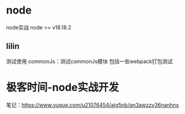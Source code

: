 # node
node实战
node >= v18.18.2

## lilin
测试使用
commonJs：测试commonJs模块
包括一些webpack打包测试

# 极客时间-node实战开发
笔记：https://www.yuque.com/u21076454/aig5nb/qn3awzzy36nanhns
